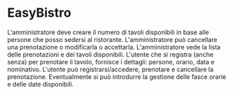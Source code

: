 # EasyBistro
L'amministratore deve creare il numero di tavoli disponibili in base alle persone che posso sedersi al ristorante. L'amministratore può cancellare una prenotazione o modificarla o accettarla. L'amministratore vede la lista delle prenotazioni e dei tavoli disponibili. L'utente che si registra (anche senza) per prenotare il tavolo, fornisce i dettagli: persone, orario, data e nominativo. L'utente può registrarsi/accedere, prenotare e cancellare la prenotazione. 
Eventualmente si può introdurre la gestione delle fasce orarie e delle date disponibili.
